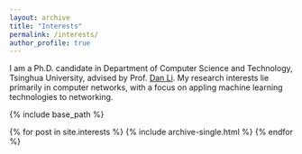 ```yaml
---
layout: archive
title: "Interests"
permalink: /interests/
author_profile: true
---
```


I am a Ph.D. candidate in Department of Computer Science and Technology, Tsinghua University, advised by Prof. [Dan Li](https://nasp.cs.tsinghua.edu.cn/lidan.html). 
My research interests lie primarily in computer networks, with a focus on appling machine learning technologies to networking.


{% include base_path %}


{% for post in site.interests %}
  {% include archive-single.html %}
{% endfor %}

